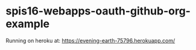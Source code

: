 # spis16-webapps-oauth-github-org-example 

Running on heroku at: <https://evening-earth-75796.herokuapp.com/>